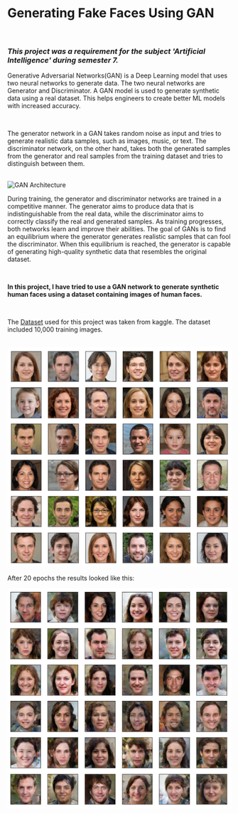 <h1>Generating Fake Faces Using GAN</h1></br>
<h3><i>This project was a requirement for the subject 'Artificial Intelligence' during semester 7.</i></h3>
<p>Generative Adversarial Networks(GAN) is a Deep Learning model that uses two neural networks to generate data. The two neural networks are Generator and Discriminator. A GAN model is used to generate synthetic data using a real dataset. This helps engineers to create better ML models with increased accuracy.</p></br>
<p>The generator network in a GAN takes random noise as input and tries to generate realistic data samples, such as images, music, or text. The discriminator network, on the other hand, takes both the generated samples from the generator and real samples from the training dataset and tries to distinguish between them.</p></br>
<img src='https://media.geeksforgeeks.org/wp-content/uploads/gans_gfg.jpg' alt='GAN Architecture'></br>
<p>During training, the generator and discriminator networks are trained in a competitive manner. The generator aims to produce data that is indistinguishable from the real data, while the discriminator aims to correctly classify the real and generated samples. As training progresses, both networks learn and improve their abilities. The goal of GANs is to find an equilibrium where the generator generates realistic samples that can fool the discriminator. When this equilibrium is reached, the generator is capable of generating high-quality synthetic data that resembles the original dataset.</p></br>
<p><b>In this project, I have tried to use a GAN network to generate synthetic human faces using a dataset containing images of human faces.</b></p></br>
<p>The <a href='https://www.kaggle.com/datasets/prasoonkottarathil/face-mask-lite-dataset'>Dataset</a> used for this project was taken from kaggle. The dataset included 10,000 training images.</p></br>
<img src='./Faces_Data.PNG', alt='Faces Data'>
<p>After 20 epochs the results looked like this:</p>
<img src='./Result_Data.PNG', alt='Result Data'>

